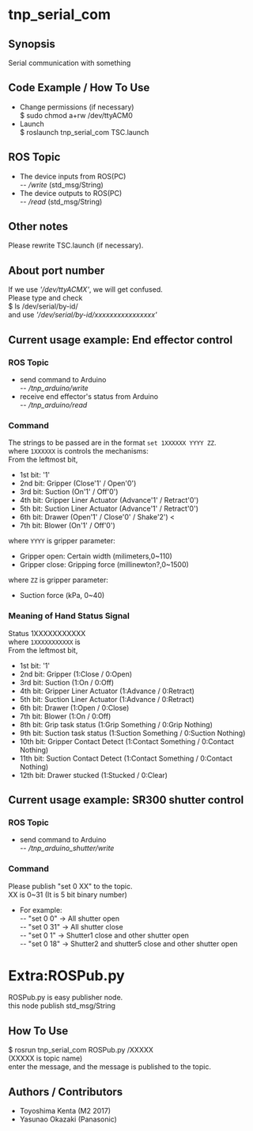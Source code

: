 # tnp_serial_com
## Synopsis
Serial communication with something

## Code Example / How To Use
- Change permissions (if necessary)  
 $ sudo chmod a+rw /dev/ttyACM0  
- Launch  
 $ roslaunch tnp_serial_com TSC.launch   

## ROS Topic
- The device inputs from ROS(PC)  
-- */write* (std_msg/String)  
- The device outputs to ROS(PC)  
-- */read* (std_msg/String)  

## Other notes
Please rewrite TSC.launch (if necessary).  

## About port number
If we use *'/dev/ttyACMX'*, we will get confused.  
Please type and check  
 $ ls /dev/serial/by-id/  
and use *'/dev/serial/by-id/xxxxxxxxxxxxxxxx'*  

## Current usage example: End effector control
### ROS Topic
- send command to Arduino  
-- */tnp_arduino/write*  
- receive end effector's status from Arduino  
-- */tnp_arduino/read*  

### Command
The strings to be passed are in the format `set 1XXXXXX YYYY ZZ`.  
where `1XXXXXX` is controls the mechanisms:  
From the leftmost bit,  
* 1st bit: '1'
* 2nd bit: Gripper (Close'1' / Open'0')
* 3rd bit: Suction (On'1' / Off'0')
* 4th bit: Gripper Liner Actuator (Advance'1' / Retract'0')
* 5th bit: Suction Liner Actuator (Advance'1' / Retract'0')
* 6th bit: Drawer (Open'1' / Close'0' / Shake'2')  <
* 7th bit: Blower (On'1' / Off'0')

where `YYYY` is gripper parameter:
* Gripper open: Certain width (milimeters,0~110)
* Gripper close: Gripping force (millinewton?,0~1500)

where `ZZ` is gripper parameter:
* Suction force (kPa, 0~40)

### Meaning of Hand Status Signal

Status 1XXXXXXXXXXX  
where `1XXXXXXXXXXX` is  
From the leftmost bit,  
* 1st bit: '1'
* 2nd bit: Gripper (1:Close / 0:Open)
* 3rd bit: Suction (1:On / 0:Off)
* 4th bit: Gripper Liner Actuator (1:Advance / 0:Retract)
* 5th bit: Suction Liner Actuator (1:Advance / 0:Retract)
* 6th bit: Drawer (1:Open / 0:Close)
* 7th bit: Blower (1:On / 0:Off)
* 8th bit: Grip task status (1:Grip Something / 0:Grip Nothing)
* 9th bit: Suction task status (1:Suction Something / 0:Suction Nothing)
* 10th bit: Gripper Contact Detect (1:Contact Something / 0:Contact Nothing)
* 11th bit: Suction Contact Detect (1:Contact Something / 0:Contact Nothing)
* 12th bit: Drawer stucked (1:Stucked / 0:Clear)



## Current usage example: SR300 shutter control
### ROS Topic
- send command to Arduino  
-- */tnp_arduino_shutter/write*  

### Command
Please publish "set 0 XX" to the topic.  
XX is 0~31 (It is 5 bit binary number)  
- For example:  
-- "set 0 0"  -> All shutter open   
-- "set 0 31" -> All shutter close  
-- "set 0 1"  -> Shutter1 close and other shutter open  
-- "set 0 18" -> Shutter2 and shutter5 close and other shutter open  

# Extra:ROSPub.py  
ROSPub.py is easy publisher node.  
this node publish std_msg/String  

## How To Use
 $ rosrun tnp_serial_com ROSPub.py /XXXXX  
  (XXXXX is topic name)  
 enter the message, and the message is published to the topic.  

## Authors / Contributors

- Toyoshima Kenta (M2 2017)
- Yasunao Okazaki (Panasonic)
